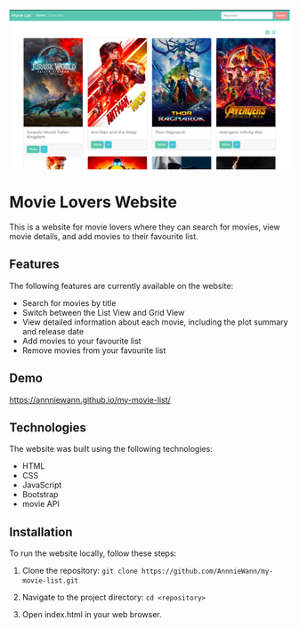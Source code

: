 ![Movie Lovers Website Screenshot](./image/my-movie-list.png "Movie Lovers Website Screenshot")

# Movie Lovers Website

This is a website for movie lovers where they can search for movies, view movie details, and add movies to their favourite list.

## Features

The following features are currently available on the website:

- Search for movies by title
- Switch between the List View and Grid View
- View detailed information about each movie, including the plot summary and release date
- Add movies to your favourite list
- Remove movies from your favourite list

## Demo

https://annniewann.github.io/my-movie-list/

## Technologies

The website was built using the following technologies:

- HTML
- CSS
- JavaScript
- Bootstrap
- movie API

## Installation

To run the website locally, follow these steps:

1. Clone the repository: `git clone https://github.com/AnnnieWann/my-movie-list.git`

2. Navigate to the project directory: `cd <repository>`

3. Open index.html in your web browser.
